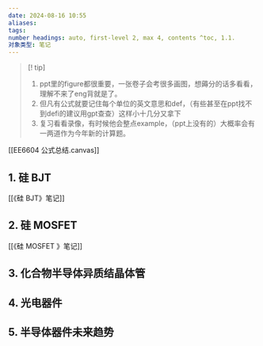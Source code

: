 ```yaml
---
date: 2024-08-16 10:55
aliases: 
tags: 
number headings: auto, first-level 2, max 4, contents ^toc, 1.1.
对象类型: 笔记
---
```

>[! tip] 
>1. ppt里的figure都很重要，一张卷子会考很多画图，想薅分的话多看看，理解不来了eng背就是了。
>2. 但凡有公式就要记住每个单位的英文意思和def，（有些甚至在ppt找不到defi的建议用gpt查查）这样小十几分又拿下
>3. 复习看看录像，有时候他会整点example，（ppt上没有的）大概率会有一两道作为今年新的计算题。
>

[[EE6604 公式总结.canvas]]

## 1. 硅 BJT

[[《硅 BJT》笔记]]

## 2. 硅 MOSFET

[[《硅 MOSFET 》笔记]]

## 3. 化合物半导体异质结晶体管



## 4. 光电器件



## 5. 半导体器件未来趋势

